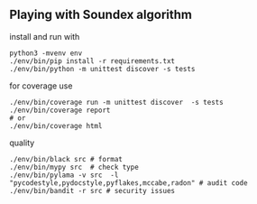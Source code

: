 ## Playing with Soundex algorithm

install and run with 
```
python3 -mvenv env
./env/bin/pip install -r requirements.txt
./env/bin/python -m unittest discover -s tests
```
for coverage use
```
./env/bin/coverage run -m unittest discover  -s tests
./env/bin/coverage report 
# or 
./env/bin/coverage html
```

quality
```
./env/bin/black src # format
./env/bin/mypy src  # check type
./env/bin/pylama -v src  -l "pycodestyle,pydocstyle,pyflakes,mccabe,radon" # audit code
./env/bin/bandit -r src # security issues
```





